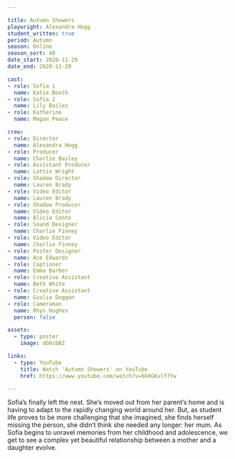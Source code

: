 ```yaml
---

title: Autumn Showers
playwright: Alexandra Hogg
student_written: true
period: Autumn
season: Online
season_sort: 40
date_start: 2020-11-29
date_end: 2020-11-29

cast:
- role: Sofia 1
  name: Katie Booth
- role: Sofia 2
  name: Lily Bailes
- role: Katherine
  name: Megan Peace

crew: 
- role: Director
  name: Alexandra Hogg
- role: Producer
  name: Charlie Basley
- role: Assistant Producer
  name: Lottie Wright
- role: Shadow Director
  name: Lauren Brady
- role: Video Editor
  name: Lauren Brady
- role: Shadow Producer 
  name: Video Editor
  name: Alicia Conte
- role: Sound Designer
  name: Charlie Finney
- role: Video Editor
  name: Charlie Finney
- role: Poster Designer 
  name: Ace Edwards
- role: Captioner
  name: Emma Barber
- role: Creative Assistant
  name: Beth White
- role: Creative Assistant 
  name: Giulia Duggan
- role: Cameraman
  name: Rhys Hughes
  person: false

assets:
  - type: poster
    image: dG6cbBZ

links:
  - type: YouTube 
    title: Watch 'Autumn Showers' on YouTube
    href: https://www.youtube.com/watch?v=6k8GKvlf7Yw

---
```

Sofia’s finally left the nest. She’s moved out from her parent’s home and is having to adapt to the rapidly changing world around her. But, as student life proves to be more challenging that she imagined, she finds herself missing the person, she didn’t think she needed any longer: her mum. As Sofia begins to unravel memories from her childhood and adolescence, we get to see a complex yet beautiful relationship between a mother and a daughter evolve.
